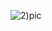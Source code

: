 ![2)pic](https://github.com/sandeeptemp11/mystuff/assets/134224176/4af68073-672a-47d6-82f5-5eca41217aaf)

